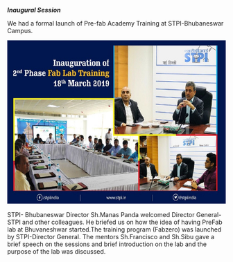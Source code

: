 ***Inaugural Session***   

We had a formal launch of Pre-fab Academy Training at STPI-Bhubaneswar Campus. 

![Launching-of-Training](/img/Inaugural.jpg)   

STPI- Bhubaneswar Director Sh.Manas Panda welcomed Director General-STPI and other colleagues. He briefed us on how the idea of having PreFab lab at Bhuvaneshwar started.The training program (Fabzero) was launched by STPI-Director General. 
The mentors Sh.Francisco and Sh.Sibu gave a brief speech on the sessions and brief introduction on the lab and the purpose of the lab was discussed.
